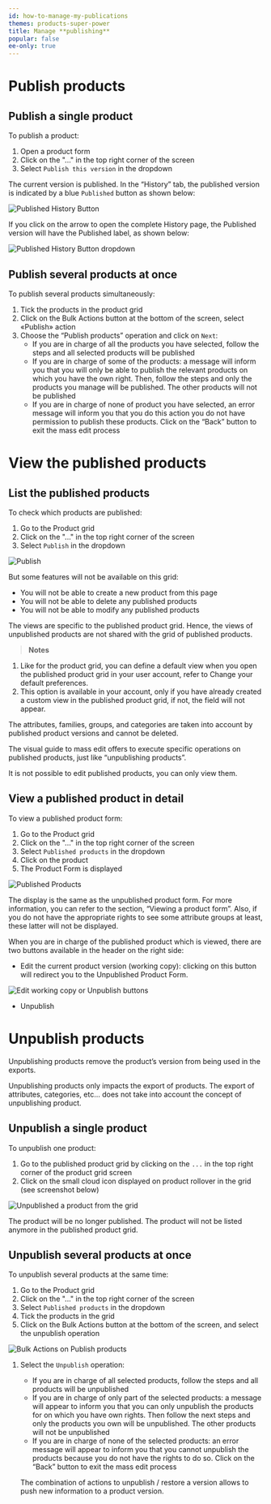 ```yaml
---
id: how-to-manage-my-publications
themes: products-super-power
title: Manage **publishing**
popular: false
ee-only: true
---
```


# Publish products

## Publish a single product

To publish a product:
1.  Open a product form
1.  Click on the "..." in the top right corner of the screen
1.  Select `Publish this version` in the dropdown

The current version is published. In the “History” tab, the published version is indicated by a blue `Published` button as shown below:

![Published History Button](../img/Products_PublishedHistoryButton.png)

If you click on the arrow to open the complete History page, the Published version will have the Published label, as shown below:

![Published History Button dropdown](../img/Products_PublishedHistoryDropdown.png)

## Publish several products at once
To publish several products simultaneously:

1.  Tick the products in the product grid
1.  Click on the Bulk Actions button at the bottom of the screen, select «Publish» action
1.  Choose the “Publish products” operation and click on `Next`:
    *   If you are in charge of all the products you have selected, follow the steps and all selected products will be published
    *   If you are in charge of some of the products: a message will inform you that you will only be able to publish the relevant products on which you have the own right. Then, follow the steps and only the products you manage will be published. The other products will not be published
    *   If you are in charge of none of product you have selected, an error message will inform you that you do this action you do not have permission to publish these products. Click on the “Back” button to exit the mass edit process

# View the published products

## List the published products

To check which products are published:

1.  Go to the Product grid
1.  Click on the "..." in the top right corner of the screen
1.  Select `Publish` in the dropdown

![Publish](../img/Products_PublishedGrid.png)

But some features will not be available on this grid:

*   You will not be able to create a new product from this page
*   You will not be able to delete any published products
*   You will not be able to modify any published products

The views are specific to the published product grid. Hence, the views of unpublished products are not shared with the grid of published products.

> **Notes**  
  1. Like for the product grid, you can define a default view when you open the published product grid in your user account, refer to Change your default preferences.
  2. This option is available in your account, only if you have already created a custom view in the published product grid, if not, the field will not appear.

The attributes, families, groups, and categories are taken into account by published product versions and cannot be deleted.

The visual guide to mass edit offers to execute specific operations on published products, just like “unpublishing products”.

It is not possible to edit published products, you can only view them.

## View a published product in detail

To view a published product form:
1.  Go to the Product grid
1.  Click on the "..." in the top right corner of the screen
1.  Select `Published products` in the dropdown
1.  Click on the product
1.  The Product Form is displayed

![Published Products](../img/Products-PublishedProducts.png)

The display is the same as the unpublished product form. For more information, you can refer to the section, “Viewing a product form”. Also, if you do not have the appropriate rights to see some attribute groups at least, these latter will not be displayed.

When you are in charge of the published product which is viewed, there are two buttons available in the header on the right side:

*   Edit the current product version (working copy): clicking on this button will redirect you to the Unpublished Product Form.

![Edit working copy or Unpublish buttons](../img/Products-PublishedProduct2.png)

*   Unpublish


# Unpublish products

Unpublishing products remove the product’s version from being used in the exports.

Unpublishing products only impacts the export of products. The export of attributes, categories, etc... does not take into account the concept of unpublishing product.

## Unpublish a single product

To unpublish one product:
1.  Go to the published product grid by clicking on the `...` in the top right corner of the product grid screen
1.  Click on the small cloud icon displayed on product rollover in the grid (see screenshot below)

![Unpublished a product from the grid](../img/Products-PublishedProduct3.png)

The product will be no longer published. The product will not be listed anymore in the published product grid.

## Unpublish several products at once

To unpublish several products at the same time:
1.  Go to the Product grid
1.  Click on the "..." in the top right corner of the screen
1.  Select `Published products` in the dropdown
1.  Tick the products in the grid
1.  Click on the Bulk Actions button at the bottom of the screen, and select the unpublish operation

![Bulk Actions on Publish products](../img/Products-PublishedProduct4.png)

1.  Select the `Unpublish` operation:
    *   If you are in charge of all selected products, follow the steps and all
        products will be unpublished
    *   If you are in charge of only part of the selected products: a message will appear to inform you that you can only unpublish the products for on which you have own rights. Then follow the next steps and only the products you own will be unpublished. The other products will not be unpublished
    *   If you are in charge of none of the selected products: an error message will appear to inform you that you cannot unpublish the products because you do not have the rights to do so. Click on the “Back” button to exit the mass edit process

    The combination of actions to unpublish / restore a version allows to push new information to a product version.
